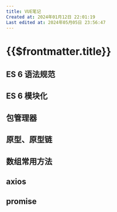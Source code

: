 ```yaml
---
title: VUE笔记
Created at: 2024年01月12日 22:01:19
Last edited at: 2024年05月05日 23:56:47
---
```

# {{$frontmatter.title}}

 

## ES 6 语法规范
## ES 6 模块化
## 包管理器
## 原型、原型链
## 数组常用方法
## axios
## promise

